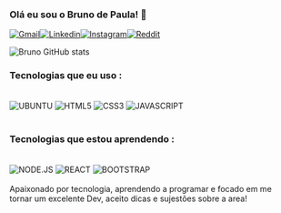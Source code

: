 
### Olá eu sou o Bruno de Paula! 👋<br>


[![Gmail](https://img.shields.io/badge/Gmail-D14836?style=for-the-badge&logo=gmail&logoColor=white)](https://mail.google.com/mail/u/0">brunodindim1@gmail.com)[![Linkedin](https://img.shields.io/badge/LinkedIn-0077B5?style=for-the-badge&logo=linkedin&logoColor=white)](https://www.linkedin.com/in/bruno-de-paula-a63204216/)[![Instagram](https://img.shields.io/badge/Instagram-E4405F?style=for-the-badge&logo=instagram&logoColor=white)](https://www.instagram.com/bruno.de.paula.47/)[![Reddit](https://img.shields.io/badge/Reddit-FF4500?style=for-the-badge&logo=reddit&logoColor=white)](https://www.reddit.com/user/Brubson)



![Bruno GitHub stats](https://github-readme-stats.vercel.app/api?username=BrunoDePaula47&show_icons=true&theme=dark)

### Tecnologias que eu uso : 

<div style="display: inline_block"><br>
<img align="center" alt="UBUNTU" src="https://img.shields.io/badge/Ubuntu-E95420?style=for-the-badge&logo=ubuntu&logoColor=white">
<img align="center" alt="HTML5" src="https://img.shields.io/badge/HTML5-E34F26?style=for-the-badge&logo=html5&logoColor=white">
<img align="center" alt="CSS3" src="https://img.shields.io/badge/CSS3-1572B6?style=for-the-badge&logo=css3&logoColor=white">
<img align="center" alt="JAVASCRIPT" src="https://img.shields.io/badge/JavaScript-F7DF1E?style=for-the-badge&logo=javascript&logoColor=black">

</div><br>

### Tecnologias que estou aprendendo :

<div style="display: inline_block"><br>
<img align="center" alt="NODE.JS" src="https://img.shields.io/badge/Node.js-43853D?style=for-the-badge&logo=node.js&logoColor=white">
<img align="center" alt="REACT" src="https://img.shields.io/badge/React-20232A?style=for-the-badge&logo=react&logoColor=61DAFB">
<img align="center" alt="BOOTSTRAP" src="https://img.shields.io/badge/Bootstrap-563D7C?style=for-the-badge&logo=bootstrap&logoColor=white">
</div>
<br>
Apaixonado por tecnologia, aprendendo a programar e focado em me tornar um excelente Dev, aceito dicas e sujestões sobre a area!

